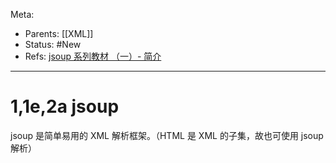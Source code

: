 Meta:

- Parents: [[XML]]
- Status: #New
- Refs: [jsoup 系列教材 （一）- 简介](https://how2j.cn/k/jsoup/jsoup-intro/2149.html)

---

# 1,1e,2a jsoup

jsoup 是简单易用的 XML 解析框架。（HTML 是 XML 的子集，故也可使用 jsoup 解析）
